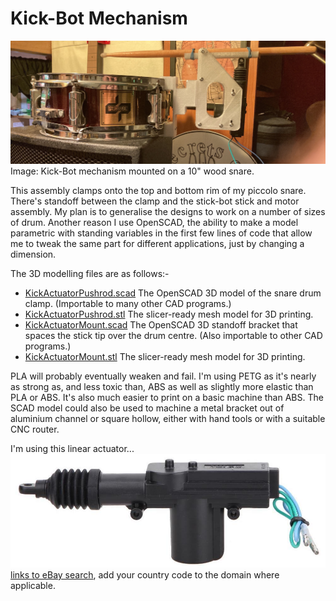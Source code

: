 # Kick-Bot Mechanism

![Stick-Bot mechanism mounted on a 10" wood snare](../../img/IMG_6785.JPG)
Image: Kick-Bot mechanism mounted on a 10" wood snare.

This assembly clamps onto the top and bottom rim of my piccolo snare. There's standoff between the clamp and the stick-bot stick and motor assembly. My plan is to generalise the designs to work on a number of sizes of drum. Another reason I use OpenSCAD, the ability to make a model parametric with standing variables in the first few lines of code that allow me to tweak the same part for different applications, just by changing a dimension.

The 3D modelling files are as follows:-
- [KickActuatorPushrod.scad](./SnareMount.scad) The OpenSCAD 3D model of the snare drum clamp. (Importable to many other CAD programs.)
- [KickActuatorPushrod.stl](./SnareMount.stl) The slicer-ready mesh model for 3D printing.
- [KickActuatorMount.scad](./standoff.scad) The OpenSCAD 3D standoff bracket that spaces the stick tip over the drum centre. (Also importable to other CAD programs.)
- [KickActuatorMount.stl](./standoff.stl) The slicer-ready mesh model for 3D printing.

PLA will probably eventually weaken and fail. I'm using PETG as it's nearly as strong as, and less toxic than, ABS as well as slightly more elastic than PLA or ABS. It's also much easier to print on a basic machine than ABS. The SCAD model could also be used to machine a metal bracket out of aluminium channel or square hollow, either with hand tools or with a suitable CNC router.

I'm using this linear actuator...
[![door lock motor](../../img/actuator.jpg)<br />links to eBay search](https://www.ebay.com/sch/i.html?_nkw=car+door+lock+actuator&_sacat=131090&_sop=15&_svsrch=1), add your country code to the domain where applicable.